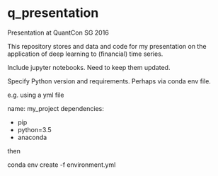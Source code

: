 # q_presentation
Presentation at QuantCon SG 2016

This repository stores and data and code for my presentation on the application of deep learning to (financial) time series.

Include jupyter notebooks.  Need to keep them updated.

Specify Python version and requirements.  Perhaps via conda env file.

e.g. using a yml file

name: my_project
dependencies:
- pip
- python=3.5
- anaconda

then

conda env create -f environment.yml

